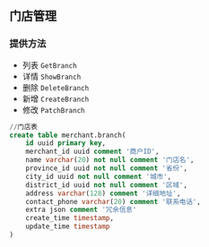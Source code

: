 ## 门店管理

### 提供方法
- 列表 `GetBranch`
- 详情 `ShowBranch`
- 删除 `DeleteBranch`
- 新增 `CreateBranch`
- 修改 `PatchBranch`


```sql
//门店表
create table merchant.branch(
    id uuid primary key,
    merchant_id uuid comment '商户ID',
    name varchar(20) not null comment '门店名',
    province_id uuid not null comment '省份',
    city_id uuid not null comment '城市',
    district_id uuid not null comment '区域',
    address varchar(128) comment '详细地址',
    contact_phone varchar(20) comment '联系电话',
    extra json comment '冗余信息'
    create_time timestamp,
    update_time timestamp
)
```

